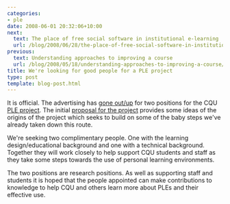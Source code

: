 ```yaml
---
categories:
- ple
date: 2008-06-01 20:32:06+10:00
next:
  text: The place of free social software in institutional e-learning
  url: /blog/2008/06/28/the-place-of-free-social-software-in-institutional-e-learning/
previous:
  text: Understanding approaches to improving a course
  url: /blog/2008/05/18/understanding-approaches-to-improving-a-course/
title: We're looking for good people for a PLE project
type: post
template: blog-post.html
---
```

It is official. The advertising has [gone out/up](http://www.seek.com.au/users/apply/index.ascx?Sequence=48&PageNumber=1&jobid=12886345) for two positions for the CQU [PLE project](http://cddu.cqu.edu.au/index.php/Personal_Learning_Environments_%40_CQU). The initial [proposal for the project](http://cddu.cqu.edu.au/index.php/PLE_Proposal) provides some ideas of the origins of the project which seeks to build on some of the baby steps we've already taken down this route.

We're seeking two complimentary people. One with the learning design/educational background and one with a technical background. Together they will work closely to help support CQU students and staff as they take some steps towards the use of personal learning environments.

The two positions are research positions. As well as supporting staff and students it is hoped that the people appointed can make contributions to knowledge to help CQU and others learn more about PLEs and their effective use.